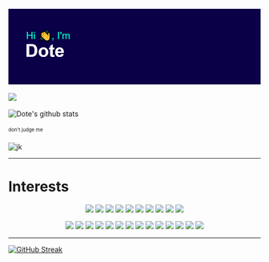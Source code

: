![I, Header](https://github.com/valid22/valid22/raw/main/i.png)

![](https://visitor-badge.glitch.me/badge?page_id=valid22.visitor-badge)

![Dote's github stats](https://github-readme-stats.vercel.app/api?username=valid22&count_private=true&show_icons=true&theme=tokyonight&border_radius=20&include_all_commits=true])

<sub><sup>don't judge me</sup></sub>

![jk](https://readme-jokes.vercel.app/api?theme=tokyonight&borderColor=0)

---

# Interests
<div style="text-align:center">
  
![](https://img.icons8.com/color/64/000000/python.png) ![](https://img.icons8.com/color/64/000000/c.png)  ![](https://img.icons8.com/color/64/000000/c-plus-plus-logo.png) ![](https://img.icons8.com/color/64/000000/nodejs.png) ![](https://img.icons8.com/color/64/000000/css.png) ![](https://img.icons8.com/color/64/000000/source-code.png) ![](https://img.icons8.com/color/64/000000/javascript.png) ![](https://img.icons8.com/color/64/000000/vue-js.png) ![](https://img.icons8.com/color/64/000000/php.png) ![](https://img.icons8.com/color/64/000000/c-sharp-logo.png) 


![](https://img.icons8.com/color/64/000000/controller.png) ![](https://img.icons8.com/color/64/000000/graphql.png) ![](https://img.icons8.com/color/64/000000/google-cloud.png) ![](https://img.icons8.com/color/64/000000/nginx.png) ![](https://img.icons8.com/color/64/000000/mysql--v1.png) ![](https://img.icons8.com/color/64/000000/postgreesql.png)  ![](https://img.icons8.com/color/64/000000/html-5.png) ![](https://img.icons8.com/color/64/000000/mongodb.png) ![](https://img.icons8.com/color/64/000000/api.png) ![](https://img.icons8.com/color/64/000000/redis.png) ![](https://img.icons8.com/color/64/000000/artificial-intelligence.png) ![](https://img.icons8.com/color/64/000000/open-source.png) ![](https://img.icons8.com/color/64/000000/java.png) ![](https://img.icons8.com/color/64/000000/lets-encrypt.png)

</div>

---

[![GitHub Streak](http://github-readme-streak-stats.herokuapp.com?user=valid22&theme=tokyonight&hide_border=true)](https://git.io/streak-stats)
